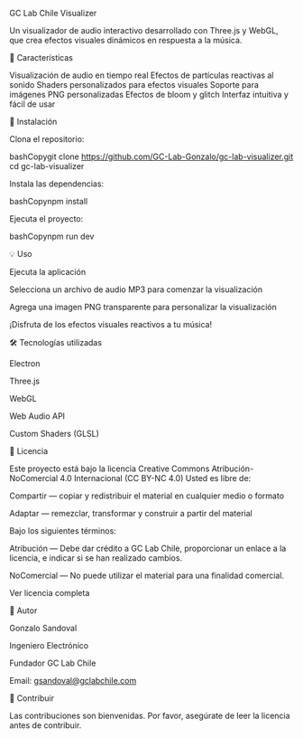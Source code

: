 GC Lab Chile Visualizer

Un visualizador de audio interactivo desarrollado con Three.js y WebGL, que crea efectos visuales dinámicos en respuesta a la música.

🎵 Características

Visualización de audio en tiempo real
Efectos de partículas reactivas al sonido
Shaders personalizados para efectos visuales
Soporte para imágenes PNG personalizadas
Efectos de bloom y glitch
Interfaz intuitiva y fácil de usar

🚀 Instalación

Clona el repositorio:

bashCopygit clone https://github.com/GC-Lab-Gonzalo/gc-lab-visualizer.git
cd gc-lab-visualizer

Instala las dependencias:

bashCopynpm install

Ejecuta el proyecto:

bashCopynpm run dev

💡 Uso

Ejecuta la aplicación

Selecciona un archivo de audio MP3 para comenzar la visualización

Agrega una imagen PNG transparente para personalizar la visualización

¡Disfruta de los efectos visuales reactivos a tu música!

🛠️ Tecnologías utilizadas


Electron

Three.js

WebGL

Web Audio API

Custom Shaders (GLSL)


📄 Licencia

Este proyecto está bajo la licencia Creative Commons Atribución-NoComercial 4.0 Internacional (CC BY-NC 4.0)
Usted es libre de:

Compartir — copiar y redistribuir el material en cualquier medio o formato

Adaptar — remezclar, transformar y construir a partir del material

Bajo los siguientes términos:

Atribución — Debe dar crédito a GC Lab Chile, proporcionar un enlace a la licencia, e indicar si se han realizado cambios.

NoComercial — No puede utilizar el material para una finalidad comercial.

Ver licencia completa

👥 Autor

Gonzalo Sandoval

Ingeniero Electrónico

Fundador GC Lab Chile

Email: gsandoval@gclabchile.com

🤝 Contribuir

Las contribuciones son bienvenidas. Por favor, asegúrate de leer la licencia antes de contribuir.
